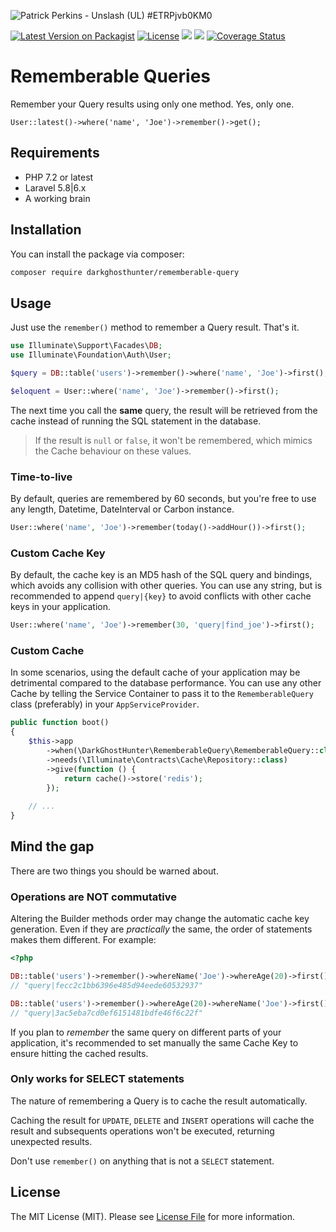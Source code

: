 ![Patrick Perkins - Unslash (UL) #ETRPjvb0KM0](https://images.unsplash.com/photo-1503551723145-6c040742065b?ixlib=rb-1.2.1&auto=format&fit=crop&w=1350&q=80&q=80&w=1280&h=400)

[![Latest Version on Packagist](https://img.shields.io/packagist/v/darkghosthunter/rememberable-query.svg?style=flat-square)](https://packagist.org/packages/darkghosthunter/rememberable-query) [![License](https://poser.pugx.org/darkghosthunter/rememberable-query/license)](https://packagist.org/packages/darkghosthunter/rememberable-query)
![](https://img.shields.io/packagist/php-v/darkghosthunter/rememberable-query.svg)
 ![](https://github.com/DarkGhostHunter/RememberableQuery/workflows/PHP%20Composer/badge.svg)
[![Coverage Status](https://coveralls.io/repos/github/DarkGhostHunter/RememberableQuery/badge.svg?branch=master)](https://coveralls.io/github/DarkGhostHunter/RememberableQuery?branch=master)

# Rememberable Queries

Remember your Query results using only one method. Yes, only one.

    User::latest()->where('name', 'Joe')->remember()->get();

## Requirements

* PHP 7.2 or latest
* Laravel 5.8|6.x
* A working brain

## Installation

You can install the package via composer:

```bash
composer require darkghosthunter/rememberable-query
```

## Usage

Just use the `remember()` method to remember a Query result. That's it.

```php
use Illuminate\Support\Facades\DB;
use Illuminate\Foundation\Auth\User;

$query = DB::table('users')->remember()->where('name', 'Joe')->first();

$eloquent = User::where('name', 'Joe')->remember()->first();
```

The next time you call the **same** query, the result will be retrieved from the cache instead of running the SQL statement in the database. 

> If the result is `null` or `false`, it won't be remembered, which mimics the Cache behaviour on these values.

### Time-to-live

By default, queries are remembered by 60 seconds, but you're free to use any length, Datetime, DateInterval or Carbon instance.

```php
User::where('name', 'Joe')->remember(today()->addHour())->first();
```

### Custom Cache Key

By default, the cache key is an MD5 hash of the SQL query and bindings, which avoids any collision with other queries. You can use any string, but is recommended to append `query|{key}` to avoid conflicts with other cache keys in your application.

```php
User::where('name', 'Joe')->remember(30, 'query|find_joe')->first();
```

### Custom Cache

In some scenarios, using the default cache of your application may be detrimental compared to the database performance. You can use any other Cache by telling the Service Container to pass it to the `RememberableQuery` class (preferably) in your `AppServiceProvider`.

```php
public function boot()
{
    $this->app
        ->when(\DarkGhostHunter\RememberableQuery\RememberableQuery::class)
        ->needs(\Illuminate\Contracts\Cache\Repository::class)
        ->give(function () {
            return cache()->store('redis');
        });
    
    // ...
}
```

## Mind the gap

There are two things you should be warned about. 

### Operations are **NOT** commutative 

Altering the Builder methods order may change the automatic cache key generation. Even if they are *practically* the same, the order of statements makes them different. For example:

```php
<?php

DB::table('users')->remember()->whereName('Joe')->whereAge(20)->first();
// "query|fecc2c1bb6396e485d94eede60532937"

DB::table('users')->remember()->whereAge(20)->whereName('Joe')->first();
// "query|3ac5eba7cd0ef6151481bdfe46f6c22f"
```

If you plan to _remember_ the same query on different parts of your application, it's recommended to set manually the same Cache Key to ensure hitting the cached results.

### Only works for SELECT statements

The nature of remembering a Query is to cache the result automatically. 

Caching the result for `UPDATE`, `DELETE` and `INSERT` operations will cache the result and subsequents operations won't be executed, returning unexpected results.

Don't use `remember()` on anything that is not a `SELECT` statement. 

## License

The MIT License (MIT). Please see [License File](LICENSE.md) for more information.
